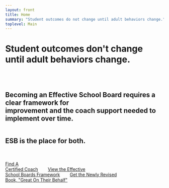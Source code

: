 ```yaml
---
layout: front
title: Home
summary: "Student outcomes do not change until adult behaviors change."
toplevel: Main
---
```


<h1>Student outcomes don't change<br/>until adult behaviors change.</h1><br/><br/> 
<h2>Becoming an Effective School Board requires a clear framework for<br/> 
improvement and the coach support needed to implement over time.<br/><br/>

ESB is the place for both.</h2><br/>

<a href="/coaches" class="btn-get-started scrollto">Find A <br/>Certified Coach</a> &nbsp;&nbsp;&nbsp;&nbsp;&nbsp;&nbsp; 
<a href="/framework" class="btn-get-started scrollto">View the Effective<br/> School Boards Framework</a> &nbsp;&nbsp;&nbsp;&nbsp;&nbsp;&nbsp; 
<a href="/publications" class="btn-get-started scrollto">Get the Newly Revised<br/>Book, "Great On Their Behalf"</a>
